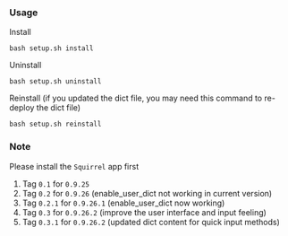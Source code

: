 ### Usage

Install

    bash setup.sh install

Uninstall

    bash setup.sh uninstall

Reinstall (if you updated the dict file, you may need this command to re-deploy the dict file)

    bash setup.sh reinstall

### Note

Please install the `Squirrel` app first

1. Tag `0.1` for `0.9.25`
2. Tag `0.2` for `0.9.26` (enable_user_dict not working in current version)
3. Tag `0.2.1` for `0.9.26.1` (enable_user_dict now working)
4. Tag `0.3` for `0.9.26.2` (improve the user interface and input feeling)
5. Tag `0.3.1` for `0.9.26.2` (updated dict content for quick input methods)
